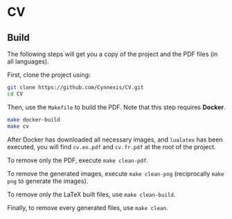 # CV

## Build

The following steps will get you a copy of the project and the PDF files (in all languages).

First, clone the project using:

```bash
git clone https://github.com/Cynnexis/CV.git
cd CV
```

Then, use the `Makefile` to build the PDF. Note that this step requires **Docker**.

```bash
make docker-build
make cv
```

After Docker has downloaded all necessary images, and `lualatex` has been executed, you will find `cv.en.pdf` and `cv.fr.pdf` at the root of the project.

To remove only the PDF, execute `make clean-pdf`.

To remove the generated images, execute `make clean-png` (reciprocally `make png` to generate the images).

To remove only the LaTeX built files, use `make clean-build`.

Finally, to remove every generated files, use `make clean`.